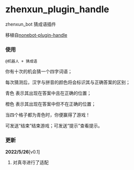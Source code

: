# zhenxun_plugin_handle

zhenxun_bot 猜成语插件

移植自[nonebot-plugin-handle](https://github.com/noneplugin/nonebot-plugin-handle)

### 使用

```
@机器人 + 猜成语
```

你有十次的机会猜一个四字词语；

每次猜测后，汉字与拼音的颜色将会标识其与正确答案的区别；

青色 表示其出现在答案中且在正确的位置；

橙色 表示其出现在答案中但不在正确的位置；

当四个格子都为青色时，你便赢得了游戏！

可发送“结束”结束游戏；可发送“提示”查看提示。

### 更新

**2022/5/26**[v0.1]

1. 对真寻进行了适配
